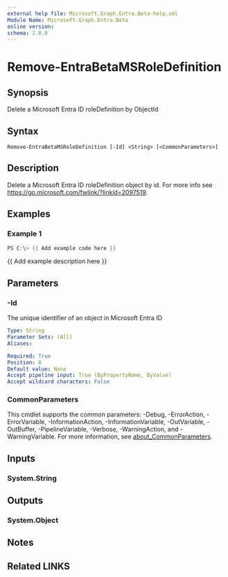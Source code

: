 ```yaml
---
external help file: Microsoft.Graph.Entra.Beta-help.xml
Module Name: Microsoft.Graph.Entra.Beta
online version:
schema: 2.0.0
---
```


# Remove-EntraBetaMSRoleDefinition

## Synopsis
Delete a Microsoft Entra ID roleDefinition by ObjectId

## Syntax

```
Remove-EntraBetaMSRoleDefinition [-Id] <String> [<CommonParameters>]
```

## Description
Delete a Microsoft Entra ID roleDefinition object by id.
For more info see https://go.microsoft.com/fwlink/?linkid=2097519.

## Examples

### Example 1
```powershell
PS C:\> {{ Add example code here }}
```

{{ Add example description here }}

## Parameters

### -Id
The unique identifier of an object in Microsoft Entra ID

```yaml
Type: String
Parameter Sets: (All)
Aliases:

Required: True
Position: 0
Default value: None
Accept pipeline input: True (ByPropertyName, ByValue)
Accept wildcard characters: False
```

### CommonParameters
This cmdlet supports the common parameters: -Debug, -ErrorAction, -ErrorVariable, -InformationAction, -InformationVariable, -OutVariable, -OutBuffer, -PipelineVariable, -Verbose, -WarningAction, and -WarningVariable. For more information, see [about_CommonParameters](https://go.microsoft.com/fwlink/?LinkID=113216).

## Inputs

### System.String

## Outputs

### System.Object
## Notes

## Related LINKS

